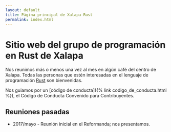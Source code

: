 ```yaml
---
layout: default
title: Página principal de Xalapa-Rust
permalink: index.html
---
```


# Sitio web del grupo de programación en Rust de Xalapa

Nos reunimos más o menos una vez al mes en algún café del centro de
Xalapa.  Todas las personas que estén interesadas en el lenguaje de
programación [Rust](https://rust-lang.org) son bienvenidas.

Nos guiamos por un [código de conducta]({% link codigo_de_conducta.html %}), el Código de Conducta Convenido para Contribuyentes.

## Reuniones pasadas

* 2017/mayo - Reunión inicial en el Reformanda; nos presentamos.
